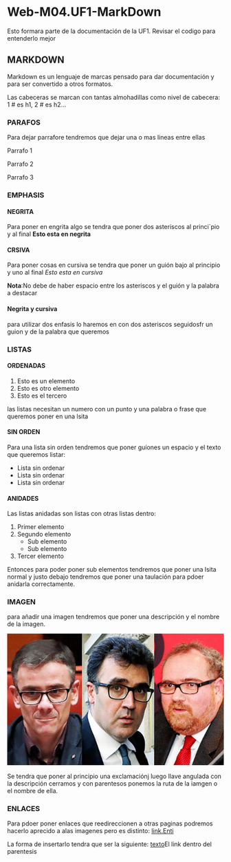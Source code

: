 # Web-M04.UF1-MarkDown

Esto formara parte de la documentación de la UF1. Revisar el codigo para entenderlo mejor

## MARKDOWN
Markdown es un lenguaje de marcas pensado para dar documentación y para ser convertido a otros formatos.

Las cabeceras se marcan con tantas almohadillas como nivel de cabecera: 1 # es h1, 2 # es h2...

### PARAFOS

Para dejar parrafore tendremos que dejar una o mas lineas entre ellas

Parrafo 1 

Parrafo 2

Parrafo 3

### EMPHASIS

#### NEGRITA

Para poner en engrita algo se tendra que poner dos asteriscos al princi`pio y al final **Esto esta en negrita**

#### CRSIVA

Para poner cosas en cursiva se tendra que poner un guión bajo al principio y uno al final _Esto esta en cursiva_

**Nota**:No debe de haber espacio entre los asteriscos y el guión y la palabra a destacar

#### Negrita y cursiva

para utilizar dos enfasis lo haremos en con dos asteriscos seguidosfr un guion y de la palabra que queremos

### LISTAS

#### ORDENADAS

1. Esto es un elemento
2. Esto es otro elemento
3. Esto es el tercero

las listas necesitan un numero con un punto y una palabra o frase que queremos poner en una lsita

#### SIN ORDEN

Para una lista sin orden tendremos que poner guíones  un espacio y el texto que queremos listar:

- Lista sin ordenar
- Lista sin ordenar
- Lista sin ordenar

#### ANIDADES

Las listas anidadas son listas con otras listas dentro:

1. Primer elemento
2. Segundo elemento
	- Sub elemento 
	- Sub elemento
3. Tercer elemento

Entonces para poder poner sub elementos tendremos que poner una lsita normal y justo debajo tendremos que poner una taulación para pdoer anidarla correctamente.

### IMAGEN 

para añadir una imagen tendremos que poner una descripción y el nombre de la imagen.

![Foto Josue](JosueSallent.jpg)

Se tendra que poner al principio una exclamaciónj luego llave angulada con la descripción cerramos y con parentesos ponemos la ruta de la iamgen o el nombre de ella. ![]()

### ENLACES

Para pdoer poner enlaces que reedireccionen a otras paginas podremos hacerlo aprecido a alas imagenes pero es distinto:
[link.Enti](https://enti.cat)

La forma de insertarlo tendra que ser la siguiente:
[texto]()El link dentro del parentesis
